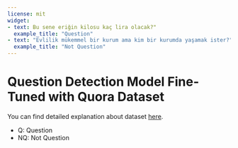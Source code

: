 ```yaml
---
license: mit
widget:
- text: Bu sene eriğin kilosu kaç lira olacak?"
  example_title: "Question"
- text: "Evlilik mükemmel bir kurum ama kim bir kurumda yaşamak ister?"
  example_title: "Not Question"
---
```


# Question Detection Model Fine-Tuned with Quora Dataset

You can find detailed explanation about dataset [here](https://github.com/izzetkalic/botcuk-dataset-analyze/tree/main/datasets/qd-dialog).

* Q: Question
* NQ: Not Question